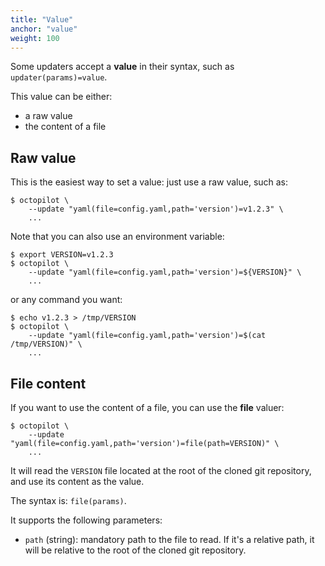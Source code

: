 ```yaml
---
title: "Value"
anchor: "value"
weight: 100
---
```


Some updaters accept a **value** in their syntax, such as `updater(params)=value`.

This value can be either:
- a raw value
- the content of a file

## Raw value

This is the easiest way to set a value: just use a raw value, such as:

```
$ octopilot \
    --update "yaml(file=config.yaml,path='version')=v1.2.3" \
    ...
```

Note that you can also use an environment variable:

```
$ export VERSION=v1.2.3
$ octopilot \
    --update "yaml(file=config.yaml,path='version')=${VERSION}" \
    ...
```

or any command you want:

```
$ echo v1.2.3 > /tmp/VERSION
$ octopilot \
    --update "yaml(file=config.yaml,path='version')=$(cat /tmp/VERSION)" \
    ...
```

## File content

If you want to use the content of a file, you can use the **file** valuer:

```
$ octopilot \
    --update "yaml(file=config.yaml,path='version')=file(path=VERSION)" \
    ...
```

It will read the `VERSION` file located at the root of the cloned git repository, and use its content as the value.

The syntax is: `file(params)`.

It supports the following parameters:

- `path` (string): mandatory path to the file to read. If it's a relative path, it will be relative to the root of the cloned git repository.
